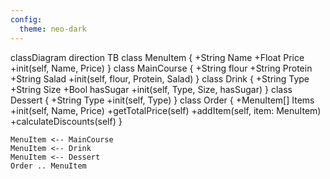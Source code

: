 ```yaml
---
config:
  theme: neo-dark
---
```

classDiagram
    direction TB
    class MenuItem {
        +String Name
        +Float Price
        +init(self, Name, Price)
    }
    class MainCourse {
        +String flour
        +String Protein
        +String Salad
        +init(self, flour, Protein, Salad)
    }
    class Drink {
        +String Type
        +String Size
        +Bool hasSugar
        +init(self, Type, Size, hasSugar)
    }
    class Dessert {
        +String Type
        +init(self, Type)
    }
    class Order {
        +MenuItem[] Items
        +init(self, Name, Price)
        +getTotalPrice(self)
        +addItem(self, item: MenuItem)
        +calculateDiscounts(self)
    }

    
    MenuItem <-- MainCourse
    MenuItem <-- Drink
    MenuItem <-- Dessert
    Order .. MenuItem

